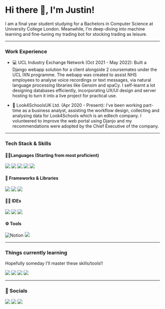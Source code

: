 # Hi there 👋, I'm Justin!
I am a final year student studying for a Bachelors in Computer Science at University College London. Meanwhile, I'm deep-diving into machine learning and fine-tuning my trading bot for stocking trading as leisure.

---
### Work Experience
- 💻 UCL Industry Exchange Network (Oct 2021 - May 2022): Built a Django webapp solution for a client alongside 2 coursemates under the UCL IXN programme. The webapp was created to assist NHS employees to analyse voice recordings or text messages, via natural language processing libraries like Gensim and spaCy. I self-learnt a lot designing databases efficiently, incorporating UX/UI design and server hosting to turn it into a live project for practical use.

- 🏫 Look4SchoolsUK Ltd. (Apr 2020 - Present): I've been working part-time as a business analyst, assisting the workflow design, collecting and analysing data for Look4Schools which is an edtech company. I volunteered to improve the web portal using Djanjo and my recommendations were adopted by the Chief Executive of the company.

---
### Tech Stack & Skills

#### 👩‍💻Languages (Starting from most proficient)
<img src="https://img.shields.io/badge/Python-FFD43B?style=for-the-badge&logo=python&logoColor=blue"> <img src="https://img.shields.io/badge/HTML5-E34F26?style=for-the-badge&logo=html5&logoColor=white" /> <img src="https://img.shields.io/badge/CSS3-1572B6?style=for-the-badge&logo=css3&logoColor=white"> <img src="https://img.shields.io/badge/JavaScript-323330?style=for-the-badge&logo=javascript&logoColor=F7DF1E"> <img src="https://img.shields.io/badge/Java-ED8B00?style=for-the-badge&logo=java&logoColor=white">

#### 🚀 Frameworks & Libraries
<img src="https://img.shields.io/badge/Django-092E20?style=for-the-badge&logo=django&logoColor=green" /> <img src="https://img.shields.io/badge/React-20232A?style=for-the-badge&logo=react&logoColor=61DAFB" /> <img src="https://img.shields.io/badge/Chart.js-FF6384?style=for-the-badge&logo=chartdotjs&logoColor=white" />

#### 👩‍💻 IDEs
<img src="https://img.shields.io/badge/Visual_Studio_Code-0078D4?style=for-the-badge&logo=visual%20studio%20code&logoColor=white" /> <img src="https://img.shields.io/badge/PyCharm-000000.svg?&style=for-the-badge&logo=PyCharm&logoColor=white" /> <img src="https://img.shields.io/badge/IntelliJ_IDEA-000000.svg?style=for-the-badge&logo=intellij-idea&logoColor=white" />
 
#### ⚙️ Tools
![Notion](https://img.shields.io/badge/Notion-%23000000.svg?style=for-the-badge&logo=notion&logoColor=white) <img src="https://img.shields.io/badge/Trello-0052CC?style=for-the-badge&logo=trello&logoColor=white" />

---
### Things currently learning

Hopefully someday I'll master these skills/tools!!

<img src="https://img.shields.io/badge/TensorFlow-FF6F00?style=for-the-badge&logo=tensorflow&logoColor=white" /> <img src="https://img.shields.io/badge/Bitcoin-000000?style=for-the-badge&logo=bitcoin&logoColor=white" /> <img src="https://img.shields.io/badge/Docker-2CA5E0?style=for-the-badge&logo=docker&logoColor=white" /> <img src="https://img.shields.io/badge/C%2B%2B-00599C?style=for-the-badge&logo=c%2B%2B&logoColor=white" />
 
---
### 👨 Socials

[<img src="https://img.shields.io/badge/LinkedIn-0077B5?style=for-the-badge&logo=linkedin&logoColor=white"/>](https://www.linkedin.com/in/justin-koo-29bb831b2/) [<img src="https://img.shields.io/badge/-LeetCode-FFA116?style=for-the-badge&logo=LeetCode&logoColor=black"/>](https://leetcode.com/jhtk0426/) [<img src="https://img.shields.io/badge/Codeforces-445f9d?style=for-the-badge&logo=Codeforces&logoColor=white"/>](https://codeforces.com/profile/jhtk0426)

